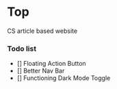 # Top
CS article based website

### Todo list
- [] Floating Action Button
- [] Better Nav Bar
- [] Functioning Dark Mode Toggle